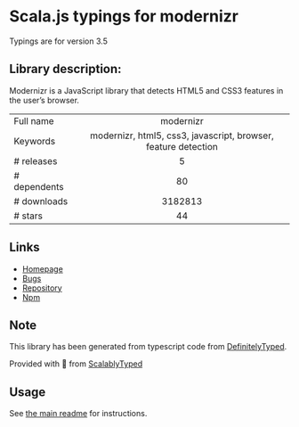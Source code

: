 
# Scala.js typings for modernizr

Typings are for version 3.5

## Library description:
Modernizr is a JavaScript library that detects HTML5 and CSS3 features in the user’s browser.

|                    |                 |
| ------------------ | :-------------: |
| Full name          | modernizr |
| Keywords           | modernizr, html5, css3, javascript, browser, feature detection |
| # releases         | 5 |
| # dependents       | 80 |
| # downloads        | 3182813 |
| # stars            | 44 |

## Links
- [Homepage](https://github.com/Modernizr/Modernizr#readme)
- [Bugs](https://github.com/Modernizr/Modernizr/issues)
- [Repository](https://github.com/Modernizr/Modernizr)
- [Npm](https://www.npmjs.com/package/modernizr)
    


## Note
This library has been generated from typescript code from [DefinitelyTyped](https://definitelytyped.org).

Provided with :purple_heart: from [ScalablyTyped](https://github.com/oyvindberg/ScalablyTyped)

## Usage
See [the main readme](../../readme.md) for instructions.


